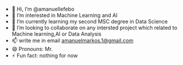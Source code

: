 - 👋 Hi, I’m @amanuellefebo
- 👀 I’m interested in Machine Learning and AI
- 🌱 I’m currently learning my second MSC degree in Data Science
- 💞️ I’m looking to collaborate on any intersted project which related to Machine learning,AI or Data Analysis
- 📫 write me in email amanuelmarkos.1@gmail.com
- 😄 Pronouns: Mr.
- ⚡ Fun fact: nothing for now

<!---
amanuellefebo/amanuellefebo is a ✨ special ✨ repository because its `README.md` (this file) appears on your GitHub profile.
You can click the Preview link to take a look at your changes.
--->
